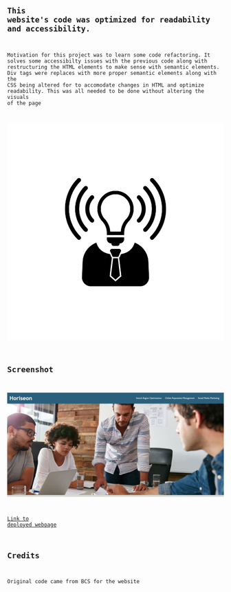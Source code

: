 # <Code Refactor Project>
## This website's code was optimized for readability and accessibility.

Motivation for this project was to learn some code refactoring. It solves some accessibilty issues with the previous code along with restructuring the HTML elements to make sense with semantic elements. Div tags were replaces with more proper semantic elements along with the CSS being altered for to accomodate changes in HTML and optimize readability. This was all needed to be done without altering the visuals of the page
 
 ![screenshot](./assets/images/brand-awareness.png)

## Screenshot

![screenshot](./assets/images/screenshot.jpg)
    
[Link to deployed webpage](https://michaelzadra27.github.io/CodeRefactor/)

## Credits
Original code came from BCS for the website